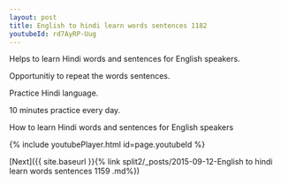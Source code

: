 ```yaml
---
layout: post
title: English to hindi learn words sentences 1182 
youtubeId: rd7AyRP-Uug
---
```

 
 
Helps to learn Hindi words and sentences for English speakers.

Opportunitiy to repeat the words sentences. 

Practice Hindi language. 
 
10 minutes practice every day. 
 
How to learn Hindi words and sentences for English speakers 
 
{% include youtubePlayer.html id=page.youtubeId %}
 
 
[Next]({{ site.baseurl }}{% link  split2/_posts/2015-09-12-English to hindi learn words sentences 1159 .md%})
 
